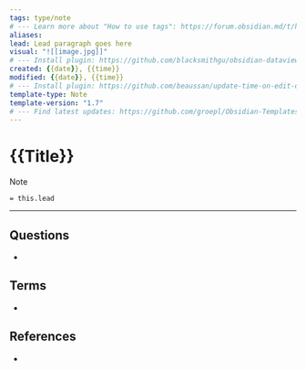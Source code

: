 ```yaml
---
tags: type/note
# --- Learn more about "How to use tags": https://forum.obsidian.md/t/how-to-use-tags/
aliases:
lead: Lead paragraph goes here
visual: "![[image.jpg]]"
# --- Install plugin: https://github.com/blacksmithgu/obsidian-dataview
created: {{date}}, {{time}}
modified: {{date}}, {{time}}
# --- Install plugin: https://github.com/beaussan/update-time-on-edit-obsidian
template-type: Note
template-version: "1.7"
# --- Find latest updates: https://github.com/groepl/Obsidian-Templates
---
```

# {{Title}}

<!-- Main content of my thoughts really -->

> [!Note]
> `= this.lead`

---
## Questions
<!-- What remains for you to consider? --> 
- 

## Terms
<!-- Links to definition pages -->
- 

## References
<!-- Links to pages not referenced in the content -->
- 